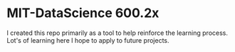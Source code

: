 # MIT-DataScience 600.2x 
I created this repo primarily as a tool to help reinforce the learning process. 
Lot's of learning here I hope to apply to future projects. 



